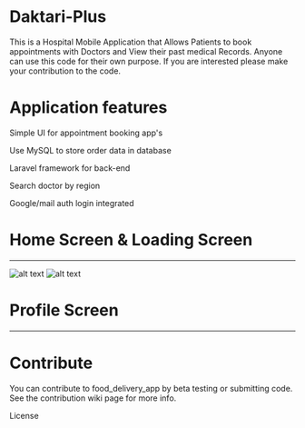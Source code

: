 # Daktari-Plus
This is a Hospital Mobile Application that Allows Patients to book appointments with Doctors and View their past medical Records. Anyone can use this code for their own purpose. If you are interested please make your contribution to the code.


# Application features
Simple UI for appointment booking app's

Use MySQL to store order data in database

Laravel framework for back-end

Search doctor by region

Google/mail auth login integrated

# Home Screen & Loading Screen
------
![alt text](https://github.com/Aristah254/Daktari-Plus/tree/main/screenshots/login_signup.png?raw=true)
![alt text](https://github.com/Aristah254/Daktari-Plus/tree/main/login_signup.png?raw=true)

# Profile Screen
------



# Contribute
You can contribute to food_delivery_app by beta testing or submitting code. See the contribution wiki page for more info.

License
